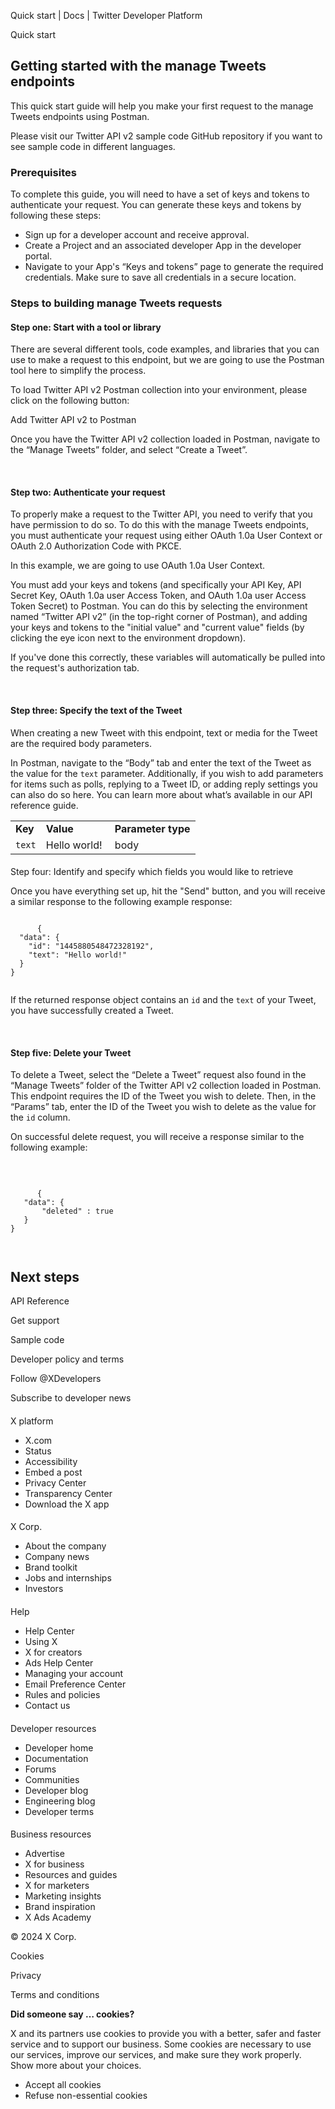 



Quick start | Docs | Twitter Developer Platform 





































































































Quick start



Getting started with the manage Tweets endpoints
------------------------------------------------


This quick start guide will help you make your first request to the manage Tweets endpoints using Postman.  




Please visit our Twitter API v2 sample code GitHub repository if you want to see sample code in different languages.











### Prerequisites


To complete this guide, you will need to have a set of keys and tokens to authenticate your request. You can generate these keys and tokens by following these steps:


* Sign up for a developer account and receive approval.
* Create a Project and an associated developer App in the developer portal.
* Navigate to your App's “Keys and tokens” page to generate the required credentials. Make sure to save all credentials in a secure location.









### 


### Steps to building manage Tweets requests


#### Step one: Start with a tool or library


There are several different tools, code examples, and libraries that you can use to make a request to this endpoint, but we are going to use the Postman tool here to simplify the process.


To load Twitter API v2 Postman collection into your environment, please click on the following button:





Add Twitter API v2 to Postman



Once you have the Twitter API v2 collection loaded in Postman, navigate to the “Manage Tweets” folder, and select “Create a Tweet”.  

 


#### Step two: Authenticate your request


To properly make a request to the Twitter API, you need to verify that you have permission to do so. To do this with the manage Tweets endpoints, you must authenticate your request using either OAuth 1.0a User Context or OAuth 2.0 Authorization Code with PKCE.


In this example, we are going to use OAuth 1.0a User Context.


You must add your keys and tokens (and specifically your API Key, API Secret Key, OAuth 1.0a user Access Token, and OAuth 1.0a user Access Token Secret) to Postman. You can do this by selecting the environment named “Twitter API v2” (in the top-right corner of Postman), and adding your keys and tokens to the "initial value" and "current value" fields (by clicking the eye icon next to the environment dropdown).


If you've done this correctly, these variables will automatically be pulled into the request's authorization tab.


 


#### Step three: Specify the text of the Tweet


When creating a new Tweet with this endpoint, text or media for the Tweet are the required body parameters.


In Postman, navigate to the “Body” tab and enter the text of the Tweet as the value for the `text` parameter. Additionally, if you wish to add parameters for items such as polls, replying to a Tweet ID, or adding reply settings you can also do so here. You can learn more about what’s available in our API reference guide.  






|  |  |  |
| --- | --- | --- |
| **Key** | **Value** | **Parameter type** |
| `text` | Hello world!  | body |


#### 
Step four: Identify and specify which fields you would like to retrieve


Once you have everything set up, hit the "Send" button, and you will receive a similar response to the following example response:












```

      {
  "data": {
    "id": "1445880548472328192",
    "text": "Hello world!"
  }
}
    
```






If the returned response object contains an `id` and the `text` of your Tweet, you have successfully created a Tweet.  

 


#### Step five: Delete your Tweet


To delete a Tweet, select the “Delete a Tweet” request also found in the “Manage Tweets” folder of the Twitter API v2 collection loaded in Postman. This endpoint requires the ID of the Tweet you wish to delete. Then, in the “Params” tab, enter the ID of the Tweet you wish to delete as the value for the `id` column. 


On successful delete request, you will receive a response similar to the following example:


 












```

      {
   "data": {
       "deleted" : true
   }
}

    
```










Next steps
----------






API Reference


Get support


Sample code



















Developer policy and terms


Follow @XDevelopers


Subscribe to developer news












#### 
 X platform


* X.com
* Status
* Accessibility
* Embed a post
* Privacy Center
* Transparency Center
* Download the X app




#### 
 X Corp.


* About the company
* Company news
* Brand toolkit
* Jobs and internships
* Investors




#### 
 Help


* Help Center
* Using X
* X for creators
* Ads Help Center
* Managing your account
* Email Preference Center
* Rules and policies
* Contact us




#### 
 Developer resources


* Developer home
* Documentation
* Forums
* Communities
* Developer blog
* Engineering blog
* Developer terms




#### 
 Business resources


* Advertise
* X for business
* Resources and guides
* X for marketers
* Marketing insights
* Brand inspiration
* X Ads Academy









 © 2024 X Corp.
 


Cookies


Privacy


Terms and conditions






















**Did someone say … cookies?**  
  


 X and its partners use cookies to provide you with a better, safer and
 faster service and to support our business. Some cookies are necessary to use
 our services, improve our services, and make sure they work properly.
 Show more about your choices.


 




* Accept all cookies
* Refuse non-essential cookies















